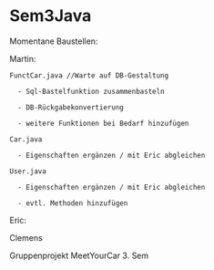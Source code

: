 Sem3Java
========
Momentane Baustellen:

Martin: 

    FunctCar.java //Warte auf DB-Gestaltung
    
      - Sql-Bastelfunktion zusammenbasteln 
      
      - DB-Rückgabekonvertierung 
      
      - weitere Funktionen bei Bedarf hinzufügen
      
    Car.java
    
      - Eigenschaften ergänzen / mit Eric abgleichen
      
    User.java
    
      - Eigenschaften ergänzen / mit Eric abgleichen
      
      - evtl. Methoden hinzufügen

Eric:

Clemens


Gruppenprojekt MeetYourCar 3. Sem
